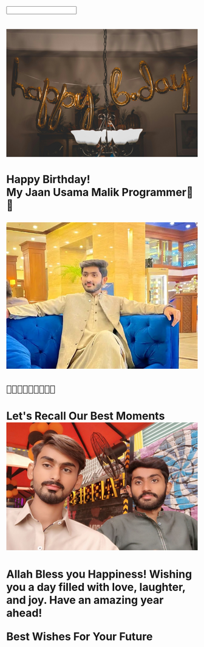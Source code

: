 



<html lang="en">
<head>
    <meta charset="UTF-8">
    <meta name="viewport" content="width=device-width, initial-scale=1.0">
    <input type="text" width="1000" 
    
</head>
<body>
    <div class="container">
        <h1 class="greeting"></h1>
        <p class="message">
        <img class="friend-photo" src="https://github.com/Baloch6/Bithday/raw/main/pexels-thatguycraig000-1543762.jpg  " alt="Friend's Photo">


<h1 class="message">
    Happy Birthday! <br>
    My Jaan Usama Malik Programmer🎀🎀 


<img
src="https://github.com/Baloch6/Bithday/raw/main/IMG-20241213-WA0016.jpg"
alt="friend photo">

    🎉🎉🎉🌹🌹🌹💝💝💝
    
<h1 class="message">
    Let's Recall Our Best Moments
<img
src="
https://github.com/Baloch6/Bithday/raw/main/Snapchat-1289398798%20(1).jpg"
alt="friend photo">


<h1 class="message">
Allah Bless you Happiness! Wishing you a day filled with love, laughter, and joy. Have an amazing year ahead! <br>
    
Best Wishes For Your Future
</h1>


